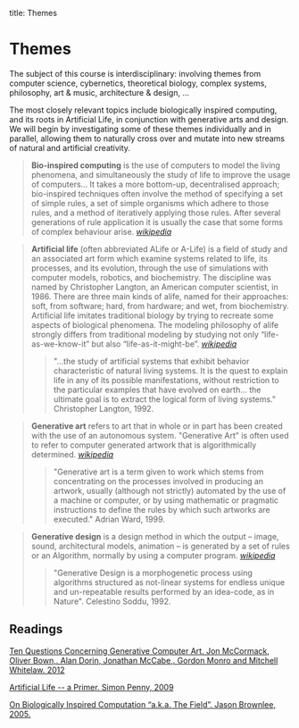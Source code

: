 title: Themes



# Themes

The subject of this course is interdisciplinary: involving themes from computer science, cybernetics, theoretical biology, complex systems, philosophy, art & music, architecture & design, ... 

The most closely relevant topics include biologically inspired computing, and its roots in Artificial Life, in conjunction with generative arts and design. We will begin by investigating some of these themes individually and in parallel, allowing them to naturally cross over and mutate into new streams of natural and artificial creativity. 

> **Bio-inspired computing** is the use of computers to model the living phenomena, and simultaneously the study of life to improve the usage of computers... It takes a more bottom-up, decentralised approach; bio-inspired techniques often involve the method of specifying a set of simple rules, a set of simple organisms which adhere to those rules, and a method of iteratively applying those rules. After several generations of rule application it is usually the case that some forms of complex behaviour arise.  *[wikipedia](http://en.wikipedia.org/wiki/Bio-inspired_computing)*

> **Artificial life** (often abbreviated ALife or A-Life) is a field of study and an associated art form which examine systems related to life, its processes, and its evolution, through the use of simulations with computer models, robotics, and biochemistry. The discipline was named by Christopher Langton, an American computer scientist, in 1986. There are three main kinds of alife, named for their approaches: soft, from software; hard, from hardware; and wet, from biochemistry. Artificial life imitates traditional biology by trying to recreate some aspects of biological phenomena. The modeling philosophy of alife strongly differs from traditional modeling by studying not only “life-as-we-know-it” but also “life-as-it-might-be”. *[wikipedia](http://en.wikipedia.org/wiki/Artificial_life)*
>> "...the study of artificial systems that exhibit behavior characteristic of natural living systems. It is the quest to explain life in any of its possible manifestations, without restriction to the particular examples that have evolved on earth... the ultimate goal is to extract the logical form of living systems." Christopher Langton, 1992.

> **Generative art** refers to art that in whole or in part has been created with the use of an autonomous system. "Generative Art" is often used to refer to computer generated artwork that is algorithmically determined. *[wikipedia](http://en.wikipedia.org/wiki/Generative_art)*
>> "Generative art is a term given to work which stems from concentrating on the processes involved in producing an artwork, usually (although not strictly) automated by the use of a machine or computer, or by using mathematic or pragmatic instructions to define the rules by which such artworks are executed." Adrian Ward, 1999.

> **Generative design** is a design method in which the output – image, sound, architectural models, animation – is generated by a set of rules or an Algorithm, normally by using a computer program. *[wikipedia](http://en.wikipedia.org/wiki/Generative_Design)*
>> "Generative Design is a morphogenetic process using algorithms structured as not-linear systems for endless unique and un-repeatable results performed by an idea-code, as in Nature". Celestino Soddu, 1992.


## Readings

[Ten Questions Concerning Generative Computer Art. Jon McCormack, Oliver Bown,. Alan Dorin, Jonathan McCabe,. Gordon Monro and Mitchell Whitelaw. 2012](http://www.csse.monash.edu.au/~jonmc/research/Papers/TenQuestionsLJ-Preprint.pdf)

[Artificial Life -- a Primer. Simon Penny, 2009](http://simonpenny.net/texts/Resources/a_life.pdf)

[On Biologically Inspired Computation “a.k.a. The Field”. Jason Brownlee, 2005.](https://www.google.com/url?sa=t&rct=j&q=&esrc=s&source=web&cd=21&ved=0CC8QFjAAOBQ&url=http%3A%2F%2Fciteseerx.ist.psu.edu%2Fviewdoc%2Fdownload%3Fdoi%3D10.1.1.70.1101%26rep%3Drep1%26type%3Dpdf&ei=p-U3UZqBI43ckgWg2YCwAQ&usg=AFQjCNHDG_pHBeHBKPtfIZZvXu6HDeHlhw&bvm=bv.43287494,d.dGI)